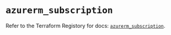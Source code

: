 # `azurerm_subscription`

Refer to the Terraform Registory for docs: [`azurerm_subscription`](https://registry.terraform.io/providers/hashicorp/azurerm/3.73.0/docs/resources/subscription).
